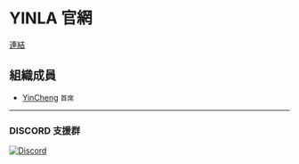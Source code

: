 # **YINLA 官網**

[連結](https://yinla-team.github.io)

## **組織成員**

- [YinCheng](https://github.com/YinCheng0106) `首席`

---
### **DISCORD 支援群**
[![Discord](https://skillicons.dev/icons?i=discord)](https://discord.gg/mnCHdBbh65)